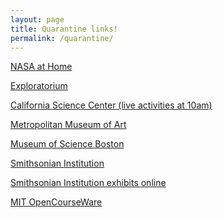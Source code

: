 ```yaml
---
layout: page
title: Quarantine links!
permalink: /quarantine/
---
```


[NASA at Home](https://www.nasa.gov/specials/nasaathome/index.html)

[Exploratorium](https://www.exploratorium.edu/explore)

[California Science Center (live activities at 10am)](https://californiasciencecenter.org/stuck-at-home-science)

[Metropolitan Museum of Art](https://www.metmuseum.org/art/online-features/metkids/)

[Museum of Science Boston](https://www.mos.org/mos-at-home)

[Smithsonian Institution](https://www.si.edu)

[Smithsonian Institution exhibits online](https://www.si.edu/exhibitions/online)

[MIT OpenCourseWare](https://ocw.mit.edu/courses/most-visited-courses/)

<br>
<br><br><br><br><br><br><br><br><br><br><br><br><br><br><br><br><br><br><br>

